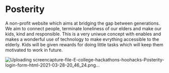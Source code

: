 
# Posterity
A non-profit website which aims at bridging the gap between generations. We aim to connect people, terminate loneliness of our elders and make our kids, kind and responsible. 
This is a very uniwue concept with enables and makes a wonderful use of technology to make evrything accessible to the elderly. Kids will be given rewards for doing little tasks which will keep them motivated to work in future.



![Uploading screencapture-file-E-college-hackathons-hoohacks-Posterity-login-form-html-2021-03-28-20_46_24.png…]()
